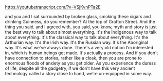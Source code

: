 https://youtubetranscript.com/?v=VSjKvnPTa2E

 and you and I sat surrounded by broken glass, smoking these cigars and drinking Guinness, do you remember? At the top of Grafton Street. And the thing you said, and I agreed with, you said, you know, myth and story is just the best way to talk about almost everything. It's the Indigenous way to talk about everything. It's the classical way to talk about everything. It's the Arthurian way. It's the Irish way. It's the Russian way. It's the Aboriginal way. It's what we've always done. There's a very old notion I'm interested in, which is human beings get made. It's actually a process. And if you don't have connection to stories, rather like a cloak, then you are prone to enormous floods of anxiety as you get older. As you experience the duress of life, despite all the gadgetry, if we don't have this very ancient technology called a story close to hand, we're un-equipped in some way.
